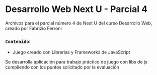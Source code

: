 # Desarrollo Web Next U - Parcial 4

Archivos para el parcial número 4 de Next U del curso Desarrollo Web, creado por Fabrizio Ferroni

### `Contenido`:
* Juego creado con Librerias y Frameworks de JavaScript

Se desarrolla aplicación para trabajo práctico de juego con libs de js cumpliendo con los puntos solicitado por la evaluación 